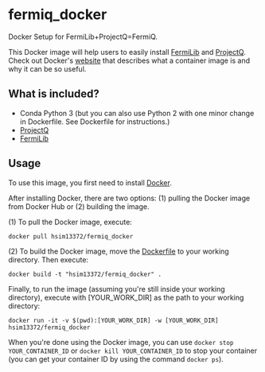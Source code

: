 # fermiq_docker
Docker Setup for FermiLib+ProjectQ=FermiQ.

This Docker image will help users to easily install [FermiLib](https://github.com/ProjectQ-Framework/FermiLib.git) and [ProjectQ](https://github.com/ProjectQ-Framework/ProjectQ). Check out Docker's [website](https://www.docker.com/what-container) that describes what a container image is and why it can be so useful. 

## What is included?
- Conda Python 3 (but you can also use Python 2 with one minor change in Dockerfile. See Dockerfile for instructions.)
- [ProjectQ](https://github.com/ProjectQ-Framework/ProjectQ) 
- [FermiLib](https://github.com/ProjectQ-Framework/FermiLib.git)

## Usage

To use this image, you first need to install [Docker](https://www.docker.com/).

After installing Docker, there are two options: (1) pulling the Docker image from Docker Hub or (2) building the image.

(1) To pull the Docker image, execute:

```
docker pull hsim13372/fermiq_docker
```
 
(2) To build the Docker image, move the [Dockerfile](https://github.com/hsim13372/fermiq_docker/blob/master/Dockerfile) to your working directory. Then execute:

```
docker build -t "hsim13372/fermiq_docker" .
```

Finally, to run the image (assuming you're still inside your working directory), execute with [YOUR_WORK_DIR] as the path to your working directory:

```
docker run -it -v $(pwd):[YOUR_WORK_DIR] -w [YOUR_WORK_DIR] hsim13372/fermiq_docker
```

When you're done using the Docker image, you can use `docker stop YOUR_CONTAINER_ID` or `docker kill YOUR_CONTAINER_ID` to stop your container (you can get your container ID by using the command `docker ps`).
